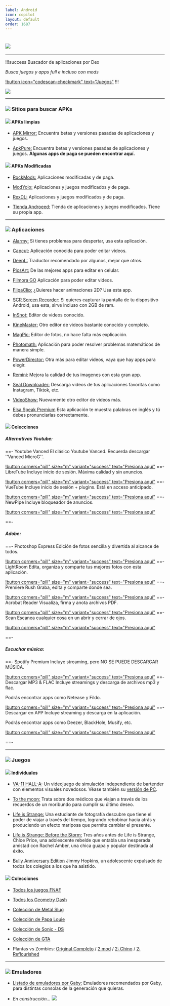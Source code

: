 ```yaml
---
label: Android
icon: copilot
layout: default
order: 1687
---
```



# ![](https://i.postimg.cc/qRMJPGNN/banner-items-lcdh-5.png)


---


!!!success Buscador de aplicaciones por Dex

*Busca juegos y apps full e incluso con mods*

[!button icon="codescan-checkmark" text="Juegos"](https://cse.google.com/cse?cx=660831ba151944e87)
!!!

![](https://i.postimg.cc/T1sVghLM/Proyecto-nuevo-18.png)


---

### ![](https://i.postimg.cc/fyHqs50r/Proyecto-nuevo-2.png) Sitios para buscar APKs

#### ![](https://i.postimg.cc/s2DT9mVX/Proyecto-nuevo-5.png) APKs limpias


- [APK Mirror:](https://www.apkmirror.com/) 
Encuentra betas y versiones pasadas de aplicaciones y juegos.


- [ApkPure:](https://m.apkpure.com/es/)
Encuentra betas y versiones pasadas de aplicaciones y juegos. **Algunas apps de paga se pueden encontrar aquí.**


#### ![](https://i.postimg.cc/s2DT9mVX/Proyecto-nuevo-5.png) APKs Modificadas


- [RockMods:](https://www.rockmods.net/)
Aplicaciones modificadas y de paga.


- [ModYolo:](https://modyolo.com/)
Aplicaciones y juegos modificados y de paga.


- [RexDL:](https://rexdl.com/)
Aplicaciones y juegos modificados y de paga.


- [Tienda Androeed:](https://androeed.es/)
Tienda de aplicaciones y juegos modificados. Tiene su propia app.


---

### ![](https://i.postimg.cc/fyHqs50r/Proyecto-nuevo-2.png) Aplicaciones

- [Alarmy:](https://drive.google.com/file/d/1AkO5XdAUZaICNDdJG-ybEwzQlCSEd_Il/view?usp=drivesdk)
Si tienes problemas para despertar, usa esta aplicación.


- [Capcut:](https://androeed.es/files/capcut.html)
Aplicación conocida para poder editar videos.


- [DeepL:](https://play.google.com/store/apps/details?id=com.deepl.mobiletranslator)
Traductor recomendado por algunos, mejor que otros.


- [PicsArt:](https://modyolo.com/picsart-studio-1.html)
De las mejores apps para editar en celular.


- [Filmora GO](https://modyolo.com/filmorago.html)
Aplicación para poder editar videos.


- [FlipaClip:](https://modyolo.com/flipaclip.html)
¿Quieres hacer animaciones 2D? Usa esta app.


- [SCR Screen Recorder:](https://www.mediafire.com/file/x7k8kjd0toeh1ly/SCR+MOD_by+AndroidFaster.apk)
Si quieres capturar la pantalla de tu dispositivo Android, usa esta, sirve incluso con 2GB de ram.


- [InShot:](https://modyolo.com/inshot.html)
Editor de videos conocido.


- [KineMaster:](https://modyolo.com/kinemaster-pro.html)
Otro editor de videos bastante conocido y completo.


- [MagPic:](https://modyolo.com/magpic-photo-editor.html)
Editor de fotos, no hace falta más explicación.


- [Photomath:](https://modyolo.com/photomath-microblink.html)
Aplicación para poder resolver problemas matemáticos de manera simple.


- [PowerDirector:](https://modyolo.com/powerdirector.html)
Otra más para editar videos, vaya que hay apps para elegir.


- [Remini:](https://modyolo.com/remini.html)
Mejora la calidad de tus imagenes con esta gran app.


- [Seal Downloader:](https://www.mediafire.com/file/r5rbpjkquo8ymqu/com.junkfood.seal_10914.apk/file)
Descarga videos de tus aplicaciones favoritas como Instagram, Tiktok, etc.


- [VideoShow:](https://modyolo.com/videoshow-pro.html)
Nuevamente otro editor de videos más.


- [Elsa Speak Premium](https://modyolo.com/elsa-speak.html)
Esta aplicación te muestra palabras en inglés y tú debes pronunciarlas correctamente.


#### ![](https://i.postimg.cc/s2DT9mVX/Proyecto-nuevo-5.png) **Colecciones**


##### Alternativas Youtube:


==- Youtube Vanced
El clásico Youtube Vanced. Recuerda descargar ''Vanced MicroG''.

[!button corners="pill" size="m" variant="success" text="Presiona aquí"](https://revanced-apks.pages.dev/)
==- LibreTube
Incluye inicio de sesión. Máxima calidad y sin anuncios.

[!button corners="pill" size="m" variant="success" text="Presiona aquí"](https://libretube.dev/)
==- VueTube
Incluye inicio de sesión + plugins. Está en acceso anticipado.

[!button corners="pill" size="m" variant="success" text="Presiona aquí"](https://vuetube.app/)
==- NewPipe
Incluye bloqueador de anuncios.

[!button corners="pill" size="m" variant="success" text="Presiona aquí"](https://apt.izzysoft.de/fdroid/index/apk/org.polymorphicshade.newpipe)

==-


##### Adobe:

==- Photoshop Express
Edición de fotos sencilla y divertida al alcance de todos.

[!button corners="pill" size="m" variant="success" text="Presiona aquí"](https://modyolo.com/photoshop-express-photo-editor.html)
==- LightRoom
Edita, organiza y comparte tus mejores fotos con esta aplicación.

[!button corners="pill" size="m" variant="success" text="Presiona aquí"](https://modyolo.com/adobe-lightroom.html)
==- Premiere Rush
Graba, edita y comparte donde sea.

[!button corners="pill" size="m" variant="success" text="Presiona aquí"](https://modyolo.com/adobe-premiere-rush.html)
==- Acrobat Reader
Visualiza, firma y anota archivos PDF.

[!button corners="pill" size="m" variant="success" text="Presiona aquí"](https://modyolo.com/adobe-reader.html)
==- Scan
Escanea cualquier cosa en un abrir y cerrar de ojos.

[!button corners="pill" size="m" variant="success" text="Presiona aquí"](https://modyolo.com/adobe-scan-pdf-scanner-ocr.html)

==-


##### Escuchar música:

==- Spotify Premium
Incluye streaming, pero NO SE PUEDE DESCARGAR MÚSICA.

[!button corners="pill" size="m" variant="success" text="Presiona aquí"](https://noiroom.tech/Tutoriales/spotify-premium#para-android)
==- Descargar MP3 & FLAC
Incluye streamings y descarga de archivos mp3 y flac.

Podrás encontrar apps como Netease y Fildo.

[!button corners="pill" size="m" variant="success" text="Presiona aquí"](https://noiroom.tech/Moviles/m-musica#streaming-descarga-mp3-flac)
==- Descargar en APP
Incluye streaming y descarga en la aplicación.

Podrás encontrar apps como Deezer, BlackHole, Musify, etc.

[!button corners="pill" size="m" variant="success" text="Presiona aquí"](https://noiroom.tech/Moviles/m-musica#streaming-descaga-inapp)

==-





---


### ![](https://i.postimg.cc/fyHqs50r/Proyecto-nuevo-2.png) Juegos


#### ![](https://i.postimg.cc/s2DT9mVX/Proyecto-nuevo-5.png) **Individuales**


- [VA-11 HALL-A:](https://www.mediafire.com/download/m0h0pmmolh5iun4) Un videojuego de simulación independiente de bartender con elementos visuales novedosos. Véase también su [versión de PC](https://lcdh.tech/escritorio/e-juegos/#individuales).


- [To the moon:](https://www.mediafire.com/file/3lit8u9uw1278yl/To_the_moon.zip/file) Trata sobre dos médicos que viajan a través de los recuerdos de un moribundo para cumplir su último deseo.


- [Life is Strange:](https://www.mediafire.com/file/b4eha3bnbb2m1xm/Life_Is_Strange_%28Android_Full%29.zip/file) Una estudiante de fotografía descubre que tiene el poder de viajar a través del tiempo, logrando rebobinar hacia atrás y produciendo un efecto mariposa que permite cambiar el presente.



- [Life is Strange: Before the Storm:](https://www.mediafire.com/file/g3xpy66t2bl8n4j/Life_Is_Strange_Before_The_Storm_%28Android_Full%29.zip/file) Tres años antes de Life is Strange, Chloe Price, una adolescente rebelde que entabla una inesperada amistad con Rachel Amber, una chica guapa y popular destinada al éxito.


- [Bully Anniversary Edition](https://www.mediafire.com/file/0j2hmyq7hgb2uqn/Bully_Anniversary_Edition_2022.zip/file) Jimmy Hopkins, un adolescente expulsado de todos los colegios a los que ha asistido.


#### ![](https://i.postimg.cc/s2DT9mVX/Proyecto-nuevo-5.png) **Colecciones**


- [Todos los juegos FNAF](https://drive.google.com/file/d/13ZNJB38Ju9PgS5AKIgz87nJQwhFKOy9O/view)


- [Todos los Geometry Dash](https://www.mediafire.com/folder/2mlch9f3mnjix/Geometry+dash)


- [Colección de Metal Slug](https://www.mediafire.com/file/z6hcwdwnq1ymsjd/Metal+Pack_4.1_Apkpure.apk/file)


- [Colección de Papa Louie](https://www.mediafire.com/file/o3xflyd4jmsrzmu/Papa+Louie+To+Go.zip)


- [Colección de Sonic - DS](https://drive.google.com/file/d/1ekz-JUH1pr0jL19i_yrCoTxAYkfM3ZDQ/view)


- [Colección de GTA](https://noiroom.tech/Escritorio/e-juegos#coleccion-gta)


- Plantas vs Zombies: [Original Completo](https://www.mediafire.com/file/gvr0e59pktq23zk/Plantas+contra+Zombis_8.1.0.apk/file) / [2 mod](https://an1.com/182-plants-vs-zombies-2-pvz-mod.html) /  [2: Chino](https://archive.org/download/plants-vs.-zombies-2-chinese-edition-mod-apk-archive/Plants%20vs.%20Zombies%202%20Chinese%20Edition_2.2.5%20MOD.apk) / [2: Reflourished](https://drive.google.com/drive/folders/1y5lVZh-flKWxpeXSFYJprzJlL4Jlcfm4)


---

### ![](https://i.postimg.cc/fyHqs50r/Proyecto-nuevo-2.png) **Emuladores**


- [Listado de emuladores por Gaby:](https://docs.google.com/document/d/1iAedTOKZMLvX52HpPsUdbStbrNfzFSDeAwABn-1Cs_Y/edit) Emuladores recomendados por Gaby, para distintas consolas de la generación que quieras.


- *En construcción... ![](https://images-ext-1.discordapp.net/external/4YQiWQevguiDbfOGmq5orfGp-lMulNDAHYaXL-aHh5M/https/i.imgur.com/tFp98Tp.png?width=31&height=31)*

